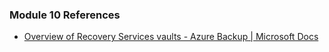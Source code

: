 ### Module 10 References



* [Overview of Recovery Services vaults - Azure Backup | Microsoft Docs](https://docs.microsoft.com/en-us/azure/backup/backup-azure-recovery-services-vault-overview)
